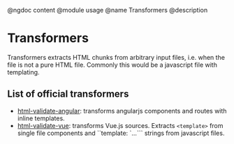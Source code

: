 @ngdoc content
@module usage
@name Transformers
@description

# Transformers

Transformers extracts HTML chunks from arbitrary input files, i.e. when the file
is not a pure HTML file. Commonly this would be a javascript file with
templating.

## List of official transformers

- [html-validate-angular]: transforms angularjs components and routes with inline templates.
- [html-validate-vue]: transforms Vue.js sources. Extracts `<template>` from single file components and
  ``template: `...``` strings from javascript files.

[html-validate-angular]: https://www.npmjs.com/package/html-validate-angular
[html-validate-vue]: https://www.npmjs.com/package/html-validate-vue
